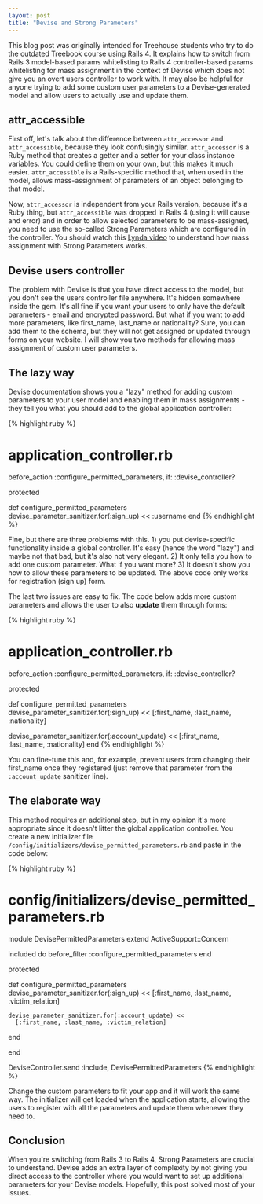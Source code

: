 ```yaml
---
layout: post
title: "Devise and Strong Parameters"
---
```


This blog post was originally intended for Treehouse students who try to do the
outdated Treebook course using Rails 4. It explains how to switch from Rails 3
model-based params whitelisting to Rails 4 controller-based params
whitelisting for mass assignment in the context of Devise which does not give
you an overt users controller to work with. It may also be helpful for anyone
trying to add some custom user parameters to a Devise-generated model and allow
users to actually use and update them.

<h2>attr_accessible</h2>

First off, let's talk about the difference between ```attr_accessor``` and
```attr_accessible```, because they look confusingly similar.
```attr_accessor``` is a Ruby method that creates a getter and a setter for your
class instance variables. You could define them on your own, but this makes it
much easier. ```attr_accessible``` is a Rails-specific method that, when used in
the model, allows mass-assignment of parameters of an object belonging to that
model.

Now, ```attr_accessor``` is independent from your Rails version, because it's a
Ruby thing, but ```attr_accessible``` was dropped in Rails 4 (using it will
cause and error) and in order to allow selected parameters to be mass-assigned,
you need to use the so-called Strong Parameters which are configured in the
controller. You should watch this
[Lynda video](http://www.lynda.com/Ruby-Rails-tutorials/Mass-assignment-strong-parameters/139989/159116-4.html)
to understand how mass assignment with Strong Parameters works.

<h2>Devise users controller</h2>

The problem with Devise is that you have direct access to the model, but you
don't see the users controller file anywhere. It's hidden somewhere inside the
gem. It's all fine if you want your users to only have the default parameters -
email and encrypted password. But what if you want to add more parameters, like
first_name, last_name or nationality? Sure, you can add them to the schema, but
they will not get assigned or updated through forms on your website. I will show
you two methods for allowing mass assignment of custom user parameters.

<h2>The lazy way</h2>

Devise documentation shows you a "lazy" method for adding custom parameters
to your user model and enabling them in mass assignments - they tell you what
you should add to the global application controller:

{% highlight ruby %}
# application_controller.rb
before_action :configure_permitted_parameters, if: :devise_controller?

protected

def configure_permitted_parameters
  devise_parameter_sanitizer.for(:sign_up) << :username
end
{% endhighlight %}

Fine, but there are three problems with this. 1) you put devise-specific
functionality inside a global controller. It's easy (hence the word "lazy") and
maybe not that bad, but it's also not very elegant. 2) It only tells you how to
add one custom parameter. What if you want more? 3) It doesn't show you how to
allow these parameters to be updated. The above code only works for
registration (sign up) form.

The last two issues are easy to fix. The code below adds more custom
parameters and allows the user to also <strong>update</strong> them through
forms:

{% highlight ruby %}
# application_controller.rb

before_action :configure_permitted_parameters, if: :devise_controller?

protected

def configure_permitted_parameters
  devise_parameter_sanitizer.for(:sign_up) <<
    [:first_name, :last_name, :nationality]

  devise_parameter_sanitizer.for(:account_update) <<
    [:first_name, :last_name, :nationality]
end
{% endhighlight %}

You can fine-tune this and, for example, prevent users from changing their
first_name once they registered (just remove that parameter from the
```:account_update``` sanitizer line).

<h2>The elaborate way</h2>

This method requires an additional step, but in my opinion it's more
appropriate since it doesn't litter the global application controller. You
create a new initializer file
```/config/initializers/devise_permitted_parameters.rb``` and paste in the code
below:

{% highlight ruby %}
# config/initializers/devise_permitted_parameters.rb

module DevisePermittedParameters
  extend ActiveSupport::Concern

  included do
    before_filter :configure_permitted_parameters
  end

  protected

  def configure_permitted_parameters
    devise_parameter_sanitizer.for(:sign_up) <<
      [:first_name, :last_name, :victim_relation]

    devise_parameter_sanitizer.for(:account_update) <<
      [:first_name, :last_name, :victim_relation]
  end

end

DeviseController.send :include, DevisePermittedParameters
{% endhighlight %}

Change the custom parameters to fit your app and it will work the same way. The
initializer will get loaded when the application starts, allowing the users to
register with all the parameters and update them whenever they need to.

<h2>Conclusion</h2>

When you're switching from Rails 3 to Rails 4, Strong Parameters are crucial to
understand. Devise adds an extra layer of complexity by not giving you direct
access to the controller where you would want to set up additional parameters
for your Devise models. Hopefully, this post solved most of your issues.

